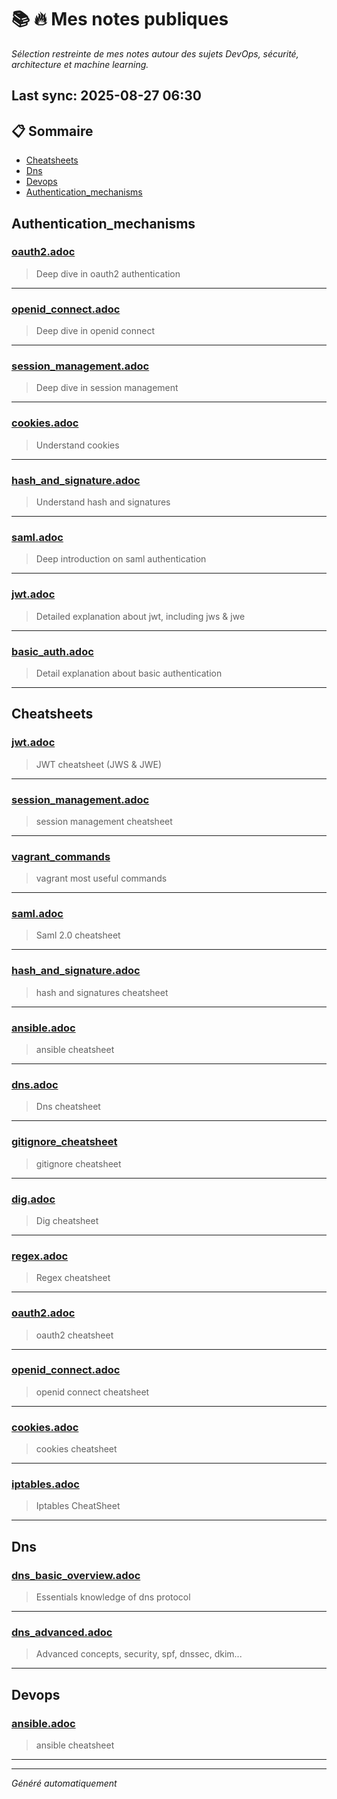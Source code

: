 # 📚 🔥 Mes notes publiques  
*Sélection restreinte de mes notes autour des sujets DevOps, sécurité, architecture et machine learning.*

## Last sync: 2025-08-27 06:30


## 📋 Sommaire

- [Cheatsheets](#cheatsheets)
- [Dns](#dns)
- [Devops](#devops)
- [Authentication_mechanisms](#authentication_mechanisms)


## Authentication_mechanisms

### [oauth2.adoc](security/authentication_mechanisms/oauth2.adoc)
> Deep dive in oauth2 authentication

---
### [openid_connect.adoc](security/authentication_mechanisms/openid_connect.adoc)
> Deep dive in openid connect

---
### [session_management.adoc](security/authentication_mechanisms/session_management.adoc)
> Deep dive in session management

---
### [cookies.adoc](security/authentication_mechanisms/cookies.adoc)
> Understand cookies

---
### [hash_and_signature.adoc](security/authentication_mechanisms/hash_and_signature.adoc)
> Understand hash and signatures

---
### [saml.adoc](security/authentication_mechanisms/saml.adoc)
> Deep introduction on saml authentication

---
### [jwt.adoc](security/authentication_mechanisms/jwt.adoc)
> Detailed explanation about jwt, including jws & jwe

---
### [basic_auth.adoc](security/authentication_mechanisms/basic_auth.adoc)
> Detail explanation about basic authentication

---

## Cheatsheets

### [jwt.adoc](cheatsheets/jwt.adoc)
> JWT cheatsheet (JWS & JWE)

---
### [session_management.adoc](cheatsheets/session_management.adoc)
> session management cheatsheet

---
### [vagrant_commands](cheatsheets/vagrant_commands)
> vagrant most useful commands

---
### [saml.adoc](cheatsheets/saml.adoc)
> Saml 2.0 cheatsheet

---
### [hash_and_signature.adoc](cheatsheets/hash_and_signature.adoc)
> hash and signatures cheatsheet

---
### [ansible.adoc](cheatsheets/ansible.adoc)
> ansible cheatsheet

---
### [dns.adoc](cheatsheets/dns.adoc)
> Dns cheatsheet

---
### [gitignore_cheatsheet](cheatsheets/gitignore_cheatsheet)
> gitignore cheatsheet

---
### [dig.adoc](cheatsheets/dig.adoc)
> Dig cheatsheet

---
### [regex.adoc](cheatsheets/regex.adoc)
> Regex cheatsheet

---
### [oauth2.adoc](cheatsheets/oauth2.adoc)
> oauth2 cheatsheet

---
### [openid_connect.adoc](cheatsheets/openid_connect.adoc)
> openid connect cheatsheet

---
### [cookies.adoc](cheatsheets/cookies.adoc)
> cookies cheatsheet

---
### [iptables.adoc](cheatsheets/iptables.adoc)
> Iptables CheatSheet

---

## Dns

### [dns_basic_overview.adoc](networking/protocols/dns/dns_basic_overview.adoc)
> Essentials knowledge of dns protocol

---
### [dns_advanced.adoc](networking/protocols/dns/dns_advanced.adoc)
> Advanced concepts, security, spf, dnssec, dkim...

---

## Devops

### [ansible.adoc](devops/ansible.adoc)
> ansible cheatsheet

---

---
_Généré automatiquement_